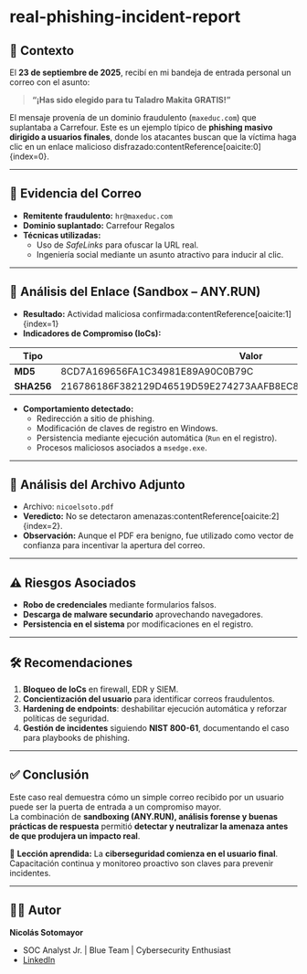 # real-phishing-incident-report

## 📌 Contexto
El **23 de septiembre de 2025**, recibí en mi bandeja de entrada personal un correo con el asunto:

> **“¡Has sido elegido para tu Taladro Makita GRATIS!”**

El mensaje provenía de un dominio fraudulento (`maxeduc.com`) que suplantaba a Carrefour. Este es un ejemplo típico de **phishing masivo dirigido a usuarios finales**, donde los atacantes buscan que la víctima haga clic en un enlace malicioso disfrazado:contentReference[oaicite:0]{index=0}.

---

## 📨 Evidencia del Correo
- **Remitente fraudulento:** `hr@maxeduc.com`  
- **Dominio suplantado:** Carrefour Regalos  
- **Técnicas utilizadas:**
  - Uso de *SafeLinks* para ofuscar la URL real.  
  - Ingeniería social mediante un asunto atractivo para inducir al clic.  

---

## 🔎 Análisis del Enlace (Sandbox – ANY.RUN)
- **Resultado:** Actividad maliciosa confirmada:contentReference[oaicite:1]{index=1}  
- **Indicadores de Compromiso (IoCs):**

| Tipo   | Valor |
|--------|-------|
| **MD5**     | 8CD7A169656FA1C34981E89A90C0B79C |
| **SHA256**  | 216786186F382129D46519D59E274273AAFB8EC8131D931ED270D75FE19460F6 |

- **Comportamiento detectado:**
  - Redirección a sitio de phishing.  
  - Modificación de claves de registro en Windows.  
  - Persistencia mediante ejecución automática (`Run` en el registro).  
  - Procesos maliciosos asociados a `msedge.exe`.  

---

## 📂 Análisis del Archivo Adjunto
- Archivo: `nicoelsoto.pdf`  
- **Veredicto:** No se detectaron amenazas:contentReference[oaicite:2]{index=2}.  
- **Observación:** Aunque el PDF era benigno, fue utilizado como vector de confianza para incentivar la apertura del correo.

---

## ⚠️ Riesgos Asociados
- **Robo de credenciales** mediante formularios falsos.  
- **Descarga de malware secundario** aprovechando navegadores.  
- **Persistencia en el sistema** por modificaciones en el registro.  

---

## 🛠️ Recomendaciones
1. **Bloqueo de IoCs** en firewall, EDR y SIEM.  
2. **Concientización del usuario** para identificar correos fraudulentos.  
3. **Hardening de endpoints**: deshabilitar ejecución automática y reforzar políticas de seguridad.  
4. **Gestión de incidentes** siguiendo **NIST 800-61**, documentando el caso para playbooks de phishing.  

---

## ✅ Conclusión
Este caso real demuestra cómo un simple correo recibido por un usuario puede ser la puerta de entrada a un compromiso mayor.  
La combinación de **sandboxing (ANY.RUN), análisis forense y buenas prácticas de respuesta** permitió **detectar y neutralizar la amenaza antes de que produjera un impacto real**.  

📌 **Lección aprendida:** La **ciberseguridad comienza en el usuario final**. Capacitación continua y monitoreo proactivo son claves para prevenir incidentes.

---

## 👨‍💻 Autor
**Nicolás Sotomayor**  
- SOC Analyst Jr. | Blue Team | Cybersecurity Enthusiast  
- [LinkedIn](https://www.linkedin.com/in/nicolas-sotomayor-071b67238/)  
